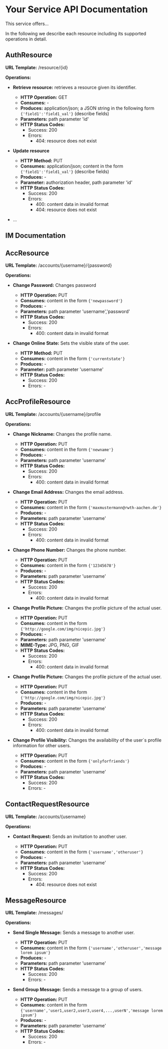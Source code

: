 Your Service API Documentation
==

This service offers...

In the following we describe each resource including its supported operations in detail.

AuthResource
--
__URL Template:__ /resource/{id}

__Operations:__

* __Retrieve resource:__ retrieves a resource given its identifier.

    * __HTTP Operation:__ GET
    * __Consumes:__ -
    * __Produces:__ application/json; a JSON string in the following form `{'field1':'field1_val'}` (describe fields)
	* __Parameters:__ path parameter 'id'
	* __HTTP Status Codes:__
	    * Success: 200
		* Errors:
			* 404: resource does not exist

* __Update resource__

    * __HTTP Method:__ PUT
    * __Consumes:__ application/json; content in the form `{'field1':'field1_val'}` (describe fields)
    * __Produces:__ -
    * __Parameter:__ authorization header, path parameter 'id'
	* __HTTP Status Codes:__
	    * Success: 200
	    * Errors:
	        * 400: content data in invalid format
	        * 404: resource does not exist

* ...

IM Documentation
--

AccResource
--

__URL Template:__ /accounts/{username}/{password}

__Operations:__

* __Change Password:__ Changes password

    * __HTTP Operation:__ PUT
    * __Consumes:__ content in the form `{'newpassword'}`
    * __Produces:__ -
	* __Parameters:__ path parameter 'username','password'
	* __HTTP Status Codes:__
	    * Success: 200
		* Errors:
	        * 400: content data in invalid format
			
* __Change Online State:__ Sets the visible state of the user. 

    * __HTTP Method:__ PUT
    * __Consumes:__ content in the form `{'currentstate'}`
    * __Produces:__ -
    * __Parameter:__ path parameter 'username'
	* __HTTP Status Codes:__
	    * Success: 200
	    * Errors: -

AccProfileResource
--

__URL Template:__ /accounts/{username}/profile

__Operations:__

* __Change Nickname:__ Changes the profile name.

    * __HTTP Operation:__ PUT
    * __Consumes:__ content in the form `{'newname'}`
    * __Produces:__ -
	* __Parameters:__ path parameter 'username'
	* __HTTP Status Codes:__
	    * Success: 200
		* Errors:
	        * 400: content data in invalid format
			
* __Change Email Address:__ Changes the email address.

    * __HTTP Operation:__ PUT
    * __Consumes:__ content in the form `{'maxmustermann@rwth-aachen.de'}`
    * __Produces:__ -
	* __Parameters:__ path parameter 'username'
	* __HTTP Status Codes:__
	    * Success: 200
		* Errors:
	        * 400: content data in invalid format

* __Change Phone Number:__ Changes the phone number.

    * __HTTP Operation:__ PUT
    * __Consumes:__ content in the form `{'12345678'}`
    * __Produces:__ -
	* __Parameters:__ path parameter 'username'
	* __HTTP Status Codes:__
	    * Success: 200
		* Errors:
	        * 400: content data in invalid format

* __Change Profile Picture:__ Changes the profile picture of the actual user.

    * __HTTP Operation:__ PUT
    * __Consumes:__ content in the form `{'http://google.com/img/nicepic.jpg'}`
    * __Produces:__ -
	* __Parameters:__ path parameter 'username'
	* __MIME-Type:__ JPG, PNG, GIF
	* __HTTP Status Codes:__
	    * Success: 200
		* Errors:
	        * 400: content data in invalid format
			
* __Change Profile Picture:__ Changes the profile picture of the actual user.

    * __HTTP Operation:__ PUT
    * __Consumes:__ content in the form `{'http://google.com/img/nicepic.jpg'}`
    * __Produces:__ -
	* __Parameters:__ path parameter 'username'
	* __HTTP Status Codes:__
	    * Success: 200
		* Errors:
	        * 400: content data in invalid format			
			
* __Change Profile Visibility:__ Changes the availability of the user´s profile information for other users.

    * __HTTP Operation:__ PUT
    * __Consumes:__ content in the form `{'onlyforfriends'}`
    * __Produces:__ -
	* __Parameters:__ path parameter 'username'
	* __HTTP Status Codes:__
	    * Success: 200
		* Errors: -	
		
ContactRequestResource
--

__URL Template:__ /accounts/{username}

__Operations:__

* __Contact Request:__ Sends an invitation to another user.

    * __HTTP Operation:__ PUT
    * __Consumes:__ content in the form `{'username','otheruser'}`
    * __Produces:__ -
	* __Parameters:__ path parameter 'username'
	* __HTTP Status Codes:__
	    * Success: 200
		* Errors:
			* 404: resource does not exist

MessageResource
--

__URL Template:__ /messages/ 

__Operations:__

* __Send Single Message:__ Sends a message to another user.

    * __HTTP Operation:__ PUT
    * __Consumes:__ content in the form `{'username','otheruser','message lorem ipsum'}`
    * __Produces:__ -
	* __Parameters:__ path parameter 'username'
	* __HTTP Status Codes:__
	    * Success: 200
		* Errors: -

* __Send Group Message:__ Sends a message to a group of users.

    * __HTTP Operation:__ PUT
    * __Consumes:__ content in the form `{'username','user1,user2,user3,user4,...,userN','message lorem ipsum'}`
    * __Produces:__ -
	* __Parameters:__ path parameter 'username'
	* __HTTP Status Codes:__
	    * Success: 200
		* Errors: -
					